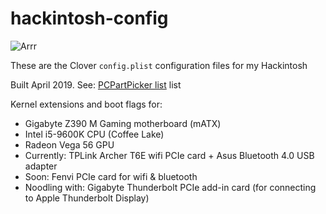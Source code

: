 
hackintosh-config
=================

![Arrr](https://images.fastcompany.net/image/upload/w_937,ar_16:9,c_fill,g_auto,f_auto,q_auto,fl_lossy/wp-cms/uploads/2014/11/3038827-poster-p-1-apples-pirates-of-silicon-valley-flag-gets-rehoisted.jpg)

These are the Clover `config.plist` configuration files for my Hackintosh

Built April 2019. See: [PCPartPicker list](https://pcpartpicker.com/user/jamiedubs/saved/#view=TbLV6h) list

Kernel extensions and boot flags for:

* Gigabyte Z390 M Gaming motherboard (mATX)
* Intel i5-9600K CPU (Coffee Lake)
* Radeon Vega 56 GPU
* Currently: TPLink Archer T6E wifi PCIe card + Asus Bluetooth 4.0 USB adapter
* Soon: Fenvi PCIe card for wifi & bluetooth
* Noodling with: Gigabyte Thunderbolt PCIe add-in card (for connecting to Apple Thunderbolt Display)
